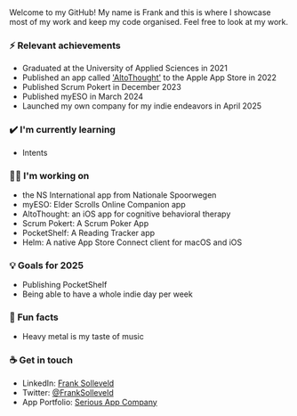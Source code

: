 <br>
<br>
Welcome to my GitHub! My name is Frank and this is where I showcase most of my work and keep my code organised. Feel free to look at my work.

### ⚡ Relevant achievements
- Graduated at the University of Applied Sciences in 2021 
- Published an app called ['AltoThought'](https://apps.apple.com/nl/app/altothought/id1620703133?l=en) to the Apple App Store in 2022
- Published Scrum Pokert in December 2023
- Published myESO in March 2024
- Launched my own company for my indie endeavors in April 2025

### ✔️ I'm currently learning
- Intents

### 👩‍💻 I'm working on
- the NS International app from Nationale Spoorwegen
- myESO: Elder Scrolls Online Companion app
- AltoThought: an iOS app for cognitive behavioral therapy
- Scrum Pokert: A Scrum Poker App
- PocketShelf: A Reading Tracker app
- Helm: A native App Store Connect client for macOS and iOS

### 💡 Goals for 2025
- Publishing PocketShelf
- Being able to have a whole indie day per week

### 🌴 Fun facts
- Heavy metal is my taste of music

### ☕ Get in touch
- LinkedIn: <a href = "https://www.linkedin.com/in/frank-solleveld-11017b138">Frank Solleveld</a>
- Twitter: <a href = "https://twitter.com/FrankSolleveld">@FrankSolleveld</a>
- App Portfolio: <a href = "https://seriousappcompany.com">Serious App Company</a>
<br>
<br>
